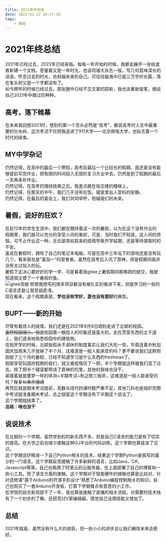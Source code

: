 ```yaml
---
title: 2021年终总结
date: 2022-01-12 16:27:19
tags:
    - 随笔
---
```



# 2021年终总结
2021年已经过去，2022年已经来临。每每一年开始的时候，我都会展开一张纸或者新建一个文档，思量着又是一年时光，也该同诸大杂志一般，写几句意味深长的话语，怀念过去的时光，也祝福未来的自己。可往往脑海中已是三万字的长篇，落在笔头却又是一个字都没有了。  
如今跨年的时候已经过去，朋友圈中已经不见文案的踪影，我也该重新提笔，细说自己2021年中做过的种种。  

<!--more-->
## 高考，落下帷幕
在未来我回想2021时，想到的第一个念头必然是“高考”，都说高考时人生中最重要的分水岭，这次考试不仅把我送进了911大学——北京邮电大学，也标志着一个时代的结束。  

## MY中学杂记
仍然记得，在高中的最后一个寒假，高考前最后一个比较长的假期，我还是没有能够提前写完作业，把有限的时间投入无限的复习大业中去。仍然是到了假期的最后一天再来补作业。  
仍然记得，在高考的理综结束之后，我差点跪在铭志楼的楼梯上。  
仍然记得，在那天的中午，我们几乎没有吃饭，寝室里出人意料的安静。  
仍然记得，在最后的宴会上，我们共同举杯，祝福我们的未来。  

## 暑假，说好的狂欢？
在前12年的学生生涯中，我们都在期待着这一次的暑假，以为在这个没有作业的假期里，我们就可以充分的享受人间的美好。可是，当时我们不知道，这人间的烦恼，可不止作业这一种，无论是突如其来的疫情导致开学延期，还是等待录取时的不安。  
虽说在暑假时，拥有了自己的笔记本电脑，可是在高中三年屯下的游戏还是没有玩几个，看来我也是“喜加一”的受害者。虽然在高考后入坑了原神，但是假期间我并没有太过投入的玩。  
暑假下定决心要好好的学一学，可是看着我gitee上暑假期间那稀疏的提交，我就知道我又摸了一个暑假的鱼。  
![gitee贡献](./2021-final/1.png)
即使我想写的很多项目都没有被扎实的推进下来，但是学习的一些的C语言还是让我受益匪浅。  
现在看来，这个假期真是，**学也没有学好，耍也没有耍好**的典型。   

## BUPT——新的开始
尽管有着烦人的疫情，我们还是在2021年9月8日顺利走进了北邮的校园。  
~~虽然校园很小，但是~~校园第一眼给人的印象还是蛮大的。走在贯穿东西的主干道上，我们逐渐地熟悉校园中的建筑物。  
在刚开学的时候，北邮放假永不调休的制度着实让我们大吃一惊，毕竟连着中秋加国庆加周末几乎放掉了半个月，这难道是一般人能承受的吗？更不要说我们这群刚刚放了三个月的暑假，已经不知道学习是什么东西的freshman了。  
刚刚享受玩国庆假期的我们，就又被疫情坑了一把，半个学期就这样被我们混了过去，除了把半个寝室都带进了原神的坑里，其他的我啥也没干。  
紧接着就是噩梦一样的体测+半期考试+秋之韵三板斧，这难道是一般人能承受的吗？~~反复以表示强调~~  
再然后就是期末考试提前，高数与线代的课时数严重不足，其他几科也是组织完期中考试就准备期末考试，总之就是这个学期没有下半期这个说法了。   
这个学期就结束了。   
**总结：啥也没干**   

## 说说技术
在北邮的一个学期，虽然学到的的新东西不多，但是自己C语言的能力是有了切实的提高。在大学之前也很少接触这种OJ平台的代码训练，这个学期也算是涨了见识。   
这个学期说好精进一下自己Python相关的技术，结果这个学期Python是我写的最少的一门语言。这个学期反而接触了许多新鲜的语言，比如Java，C#，Javascript等等。自己也租用了阿里云的云服务器，在上面部署了自己的博客和一些小工具。除了语言方面的接触，这个学期对于智能硬件的接触也算是比较对，针对选修课“基于Arduino的开源手机设计”熟悉了Arduino编程控制相关的知识，自己也购买了一套Arduino开发板，打算下学期做点有意思的小工作。   
在学院的综合影视部干了一年，我也算是接触了直播的相关流程，对需要的技术栈有了一个初步的了解。还研究过V家编辑器，感觉自己没用技能又增加了。  

## 总结
2021年就是，虽然没有什么大的收获，但一些小小的进步总让我们确信未来会更好。

